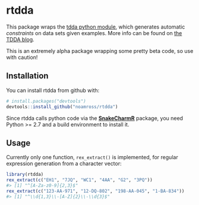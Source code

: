 
<!-- README.md is generated from README.Rmd. Please edit that file -->
rtdda
=====

This package wraps the [tdda python module](https://github.com/tdda/tdda), which generates automatic *constraints* on data sets given examples. More info can be found on [the TDDA blog](http://www.tdda.info/introducing-rexpy-automatic-discovery-of-regular-expressions).

This is an extremely alpha package wrapping some pretty beta code, so use with caution!

Installation
------------

You can install rtdda from github with:

``` r
# install.packages("devtools")
devtools::install_github("noamross/rtdda")
```

Since rtdda calls python code via the [**SnakeCharmR**](https://github.com/asieira/SnakeCharmR) package, you need Python &gt;= 2.7 and a build environment to install it.

Usage
-----

Currently only one function, `rex_extract()` is implemented, for regular expression generation from a character vector:

``` r
library(rtdda)
rex_extract(c("EH1", "7JQ", "WC1", "4AA", "G2", "3PQ"))
#> [1] "^[A-Za-z0-9]{2,3}$"
rex_extract(c("123-AA-971", "12-DQ-802", "198-AA-045", "1-BA-834"))
#> [1] "^\\d{1,3}\\-[A-Z]{2}\\-\\d{3}$"
```
